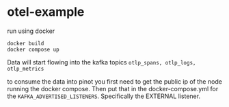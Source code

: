 # otel-example

run using docker

```
docker build
docker compose up
```

Data will start flowing into the kafka topics `otlp_spans, otlp_logs, otlp_metrics`

to consume the data into pinot you first need to get the public ip of the node running the docker compose. Then put that in the docker-compose.yml for the `KAFKA_ADVERTISED_LISTENERS`. Specifically the EXTERNAL listener. 